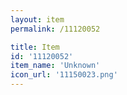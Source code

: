 ```yaml
---
layout: item
permalink: /11120052

title: Item
id: '11120052'
item_name: 'Unknown'
icon_url: '11150023.png'
---
```

